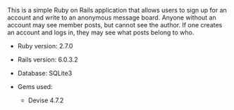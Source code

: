 This is a simple Ruby on Rails application that allows users to sign up for an account and write to an anonymous message board. Anyone without an account may see member posts, but cannot see the author. If one creates an account and logs in, they may see what posts belong to who.

* Ruby version: 2.7.0

* Rails version: 6.0.3.2

* Database: SQLite3

* Gems used:

    * Devise 4.7.2
